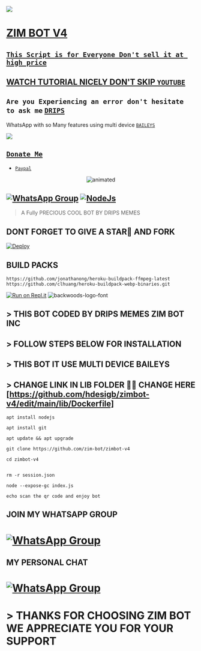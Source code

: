 <a href="https://youtu.be/KNu-gr2h7bo"><img src="https://img.shields.io/badge/Tutorial-Video-ff0000?style=for-the-badge&logo=youtube&logoColor=ff000000&link=https://youtu.be/ww4z2m3uORU" /><br>

# ZIM BOT V4

## ``` This Script is for Everyone Don't sell it at high price ```
## WATCH TUTORIAL NICELY DON'T SKIP [`YOUTUBE`](https://youtu.be/KNu-gr2h7bo)

##  ``` Are you Experiencing an error don't hesitate to ask me ``` [`DRIPS`](https://wa.me/+447441437150)
 WhatsApp with so Many features using multi device  [`BAILEYS`](https://github.com/adiwajshing/baileys)
 
 <a href="https://youtu.be/KNu-gr2h7bo"><img src="https://img.shields.io/badge/Tutorial-Video-ff0000?style=for-the-badge&logo=youtube&logoColor=ff000000&link=https://youtu.be/ww4z2m3uORU" /><br>
 
 ## ```Donate Me```

- [`Paypal`](https://www.paypal.me/zimbotinc)
 </a>
</p>
<p align="center">
<img src="https://i.imgur.com/LbmTdhf.gif" alt="animated"  />
</p>

## [![WhatsApp Group](https://img.shields.io/badge/WhatsApp-25D366?style=for-the-badge&logo=whatsapp&logoColor=white)](https://chat.whatsapp.com/EFsb8RCXV4jLEFk4eAcA1A) [![NodeJs](https://img.shields.io/badge/Node.js-43853D?style=for-the-badge&logo=node.js&logoColor=white)](https://nodejs.org/en/)

> A Fully PRECIOUS COOL BOT BY DRIPS MEMES <br>
> 
## DONT FORGET TO GIVE A STAR🌟 AND FORK



[![Deploy](https://www.herokucdn.com/deploy/button.svg)](https://heroku.com/deploy?template=https://github.com/zim-bot/zimbot-v4)

## BUILD PACKS

```
https://github.com/jonathanong/heroku-buildpack-ffmpeg-latest
https://github.com/clhuang/heroku-buildpack-webp-binaries.git

```
[![Run on Repl.it](https://repl.it/badge/github/quiec/whatsAlfa)](https://replit.com/@ReinhardTuna/ZIM-BOT-INC-QR?v=1)
<img src="https://fontmeme.com/permalink/220116/0c42dc0b64931810388ba399da55e927.png" alt="backwoods-logo-font" border="0"></a>  

 ##  > THIS BOT CODED BY DRIPS MEMES ZIM BOT INC 


## >  FOLLOW STEPS BELOW FOR INSTALLATION

## >  THIS BOT IT USE MULTI DEVICE BAILEYS

## > CHANGE LINK IN LIB FOLDER 📁📂 CHANGE HERE [https://github.com/hdesigb/zimbot-v4/edit/main/lib/Dockerfile]

``` 
apt install nodejs

apt install git

apt update && apt upgrade

git clone https://github.com/zim-bot/zimbot-v4
 
cd zimbot-v4

 
rm -r session.json

node --expose-gc index.js

echo scan the qr code and enjoy bot

```


## JOIN MY WHATSAPP GROUP

# [![WhatsApp Group](https://img.shields.io/badge/WhatsApp-25D366?style=for-the-badge&logo=whatsapp&logoColor=white)](https://chat.whatsapp.com/EFsb8RCXV4jLEFk4eAcA1A)

## MY PERSONAL CHAT

# [![WhatsApp Group](https://img.shields.io/badge/WhatsApp-25D366?style=for-the-badge&logo=whatsapp&logoColor=white)](https://wa.me/27634090203)


# > THANKS FOR CHOOSING ZIM BOT WE APPRECIATE YOU FOR YOUR SUPPORT
 

